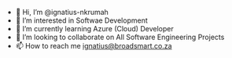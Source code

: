 - 👋 Hi, I’m @ignatius-nkrumah
- 👀 I’m interested in Softwae Development
- 🌱 I’m currently learning Azure (Cloud) Developer
- 💞️ I’m looking to collaborate on All Software Engineering Projects
- 📫 How to reach me ignatius@broadsmart.co.za

<!---
ignatius-nkrumah/ignatius-nkrumah is a ✨ special ✨ repository because its `README.md` (this file) appears on your GitHub profile.
You can click the Preview link to take a look at your changes.
--->
